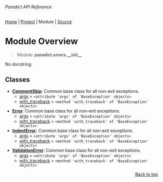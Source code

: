 ###### Paradict API Reference
[Home](/docs/api/README.md) | [Project](/README.md) | Module | [Source](/paradict/errors/__init__.py)

# Module Overview
> Module: **paradict.errors.\_\_init\_\_**

No docstring.

## Classes
- [**CommentSkip**](/docs/api/modules/paradict/errors/__init__/class-CommentSkip.md): Common base class for all non-exit exceptions.
    - [args](/docs/api/modules/paradict/errors/__init__/class-CommentSkip.md#fields-table) = `<attribute 'args' of 'BaseException' objects>`
    - [with\_traceback](/docs/api/modules/paradict/errors/__init__/class-CommentSkip.md#fields-table) = `<method 'with_traceback' of 'BaseException' objects>`
- [**Error**](/docs/api/modules/paradict/errors/__init__/class-Error.md): Common base class for all non-exit exceptions.
    - [args](/docs/api/modules/paradict/errors/__init__/class-Error.md#fields-table) = `<attribute 'args' of 'BaseException' objects>`
    - [with\_traceback](/docs/api/modules/paradict/errors/__init__/class-Error.md#fields-table) = `<method 'with_traceback' of 'BaseException' objects>`
- [**IndentError**](/docs/api/modules/paradict/errors/__init__/class-IndentError.md): Common base class for all non-exit exceptions.
    - [args](/docs/api/modules/paradict/errors/__init__/class-IndentError.md#fields-table) = `<attribute 'args' of 'BaseException' objects>`
    - [with\_traceback](/docs/api/modules/paradict/errors/__init__/class-IndentError.md#fields-table) = `<method 'with_traceback' of 'BaseException' objects>`
- [**ValidationError**](/docs/api/modules/paradict/errors/__init__/class-ValidationError.md): Common base class for all non-exit exceptions.
    - [args](/docs/api/modules/paradict/errors/__init__/class-ValidationError.md#fields-table) = `<attribute 'args' of 'BaseException' objects>`
    - [with\_traceback](/docs/api/modules/paradict/errors/__init__/class-ValidationError.md#fields-table) = `<method 'with_traceback' of 'BaseException' objects>`

<p align="right"><a href="#paradict-api-reference">Back to top</a></p>
